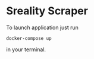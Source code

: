# Sreality Scraper
To launch application just run 
```console
docker-compose up
```
in your terminal.
